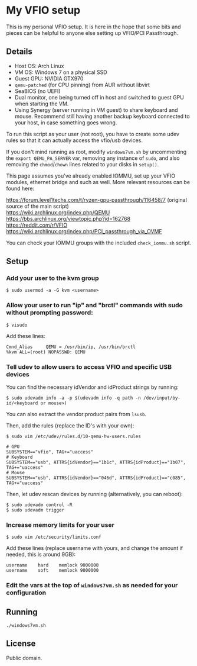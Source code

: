 # My VFIO setup

This is my personal VFIO setup. It is here in the hope that some bits and
pieces can be helpful to anyone else setting up VFIO/PCI Passthrough.

## Details

* Host OS: Arch Linux
* VM OS: Windows 7 on a physical SSD
* Guest GPU: NVIDIA GTX970
* `qemu-patched` (for CPU pinning) from AUR without libvirt
* SeaBIOS (no UEFI)
* Dual monitor, one being turned off in host and switched to guest GPU when starting the VM.
* Using Synergy (server running in VM guest) to share keyboard and mouse. Recommend still having another backup keyboard connected to your host, in case something goes wrong.

To run this script as your user (not root), you have to create some udev
rules so that it can actually access the vfio/usb devices.

If you don't mind running as root, modify `windows7vm.sh` by uncommenting the `export QEMU_PA_SERVER` var, removing any instance of `sudo`, and also removing the `chmod`/`chown` lines related to your disks in `setup()`.

This page assumes you've already enabled IOMMU, set up your VFIO modules, ethernet bridge and such as well.
More relevant resources can be found here:

https://forum.level1techs.com/t/ryzen-gpu-passthrough/116458/7 (original source of the main script)  
https://wiki.archlinux.org/index.php/QEMU  
https://bbs.archlinux.org/viewtopic.php?id=162768  
https://reddit.com/r/VFIO  
https://wiki.archlinux.org/index.php/PCI_passthrough_via_OVMF  

You can check your IOMMU groups with the included ```check_iommu.sh``` script.


## Setup

### Add your user to the kvm group

```
$ sudo usermod -a -G kvm <username>
```

### Allow your user to run "ip" and "brctl" commands with sudo without prompting password:

```
$ visudo
```

Add these lines:

```
Cmnd_Alias     QEMU = /usr/bin/ip, /usr/bin/brctl
%kvm ALL=(root) NOPASSWD: QEMU
```

### Tell udev to allow users to access VFIO and specific USB devices

You can find the necessary idVendor and idProduct strings by running:

```
$ sudo udevadm info -a -p $(udevadm info -q path -n /dev/input/by-id/<keyboard or mouse>)
```

You can also extract the vendor:product pairs from `lsusb`.

Then, add the rules (replace the ID's with your own):

```
$ sudo vim /etc/udev/rules.d/10-qemu-hw-users.rules
```

```
# GPU
SUBSYSTEM=="vfio", TAG+="uaccess"
# Keyboard
SUBSYSTEM=="usb", ATTRS{idVendor}=="1b1c", ATTRS{idProduct}=="1b07", TAG+="uaccess"
# Mouse
SUBSYSTEM=="usb", ATTRS{idVendor}=="046d", ATTRS{idProduct}=="c085", TAG+="uaccess"
```

Then, let udev rescan devices by running (alternatively, you can reboot):

```
$ sudo udevadm control -R
$ sudo udevadm trigger
```

### Increase memory limits for your user

```
$ sudo vim /etc/security/limits.conf
```

Add these lines (replace username with yours, and change the amount if needed, this is around 9GB):

```
username	hard	memlock	9000000
username	soft	memlock	9000000
```

### Edit the vars at the top of ```windows7vm.sh``` as needed for your configuration


## Running

```
./windows7vm.sh
```


## License

Public domain.
